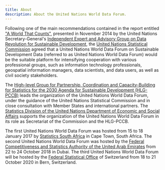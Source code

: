 ```yaml
---
title: About
description: About the United Nations World Data Forum.
---
```


Following one of the main recommendations contained in the report entitled ["A World That Counts"](https://www.undatarevolution.org/wp-content/uploads/2014/11/A-World-That-Counts.pdf), presented in November 2014 by the United Nations Secretary-General's [Independent Expert and Advisory Group on Data Revolution for Sustainable Development](https://www.undatarevolution.org/about-ieag/), the [United Nations Statistical Commission](https://unstats.un.org/unsd/statcom) agreed that a United Nations World Data Forum on Sustainable Development Data (referred to as United Nations World Data Forum) would be the suitable platform for intensifying cooperation with various professional groups, such as information technology professionals, geospatial information managers, data scientists, and data users, as well as civil society stakeholders.

The [High-level Group for Partnership, Coordination and Capacity-Building for Statistics for the 2030 Agenda for Sustainable Development (HLG-PCCB)](https://unstats.un.org/sdgs/hlg/) leads the organization of the United Nations World Data Forum, under the guidance of the United Nations Statistical Commission and in close consultation with Member States and international partners. The [Statistics Division of the United Nations Department of Economic and Social Affairs](https://unstats.un.org/) supports the organization of the United Nations World Data Forum in its role as Secretariat of the Commission and the HLG-PCCB.

The first United Nations World Data Forum was hosted from 15 to 18 January 2017 by [Statistics South Africa](http://www.statssa.gov.za/) in Cape Town, South Africa. The second United Nations World Data Forum was hosted by the [Federal Competitiveness and Statistics Authority of the United Arab Emirates](https://fcsa.gov.ae/en-us) from 22 to 24 October 2018 in Dubai. The third United Nations World Data Forum will be hosted by the [Federal Statistical Office](https://www.bfs.admin.ch/bfs/en/home.html) of Switzerland from 18 to 21 October 2020 in Bern, Switzerland.
